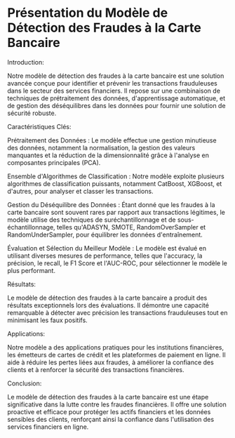 # Présentation du Modèle de Détection des Fraudes à la Carte Bancaire

Introduction:

Notre modèle de détection des fraudes à la carte bancaire est une solution avancée conçue pour identifier et prévenir les transactions frauduleuses dans le secteur des services financiers. Il repose sur une combinaison de techniques de prétraitement des données, d'apprentissage automatique, et de gestion des déséquilibres dans les données pour fournir une solution de sécurité robuste.

Caractéristiques Clés:

Prétraitement des Données : Le modèle effectue une gestion minutieuse des données, notamment la normalisation, la gestion des valeurs manquantes et la réduction de la dimensionnalité grâce à l'analyse en composantes principales (PCA).

Ensemble d'Algorithmes de Classification : Notre modèle exploite plusieurs algorithmes de classification puissants, notamment CatBoost, XGBoost, et d'autres, pour analyser et classer les transactions.

Gestion du Déséquilibre des Données : Étant donné que les fraudes à la carte bancaire sont souvent rares par rapport aux transactions légitimes, le modèle utilise des techniques de suréchantillonnage et de sous-échantillonnage, telles qu'ADASYN, SMOTE, RandomOverSampler et RandomUnderSampler, pour équilibrer les données d'entraînement.

Évaluation et Sélection du Meilleur Modèle : Le modèle est évalué en utilisant diverses mesures de performance, telles que l'accuracy, la précision, le recall, le F1 Score et l'AUC-ROC, pour sélectionner le modèle le plus performant.

Résultats:

Le modèle de détection des fraudes à la carte bancaire a produit des résultats exceptionnels lors des évaluations. Il démontre une capacité remarquable à détecter avec précision les transactions frauduleuses tout en minimisant les faux positifs.

Applications:

Notre modèle a des applications pratiques pour les institutions financières, les émetteurs de cartes de crédit et les plateformes de paiement en ligne. Il aide à réduire les pertes liées aux fraudes, à améliorer la confiance des clients et à renforcer la sécurité des transactions financières.

Conclusion:

Le modèle de détection des fraudes à la carte bancaire est une étape significative dans la lutte contre les fraudes financières. Il offre une solution proactive et efficace pour protéger les actifs financiers et les données sensibles des clients, renforçant ainsi la confiance dans l'utilisation des services financiers en ligne.
